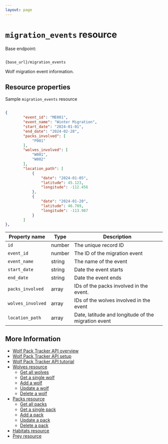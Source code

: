 ```yaml
---
layout: page
---
```


# `migration_events` resource

Base endpoint:

```shell

{base_url}/migration_events
```

Wolf migration event information.

## Resource properties

Sample `migration_events` resource

```JSON

{
        "event_id": "ME001",
        "event_name": "Winter Migration",
        "start_date": "2024-01-01",
        "end_date": "2024-02-28",
        "packs_involved": [
            "P001"
        ],
        "wolves_involved": [
            "W001",
            "W002"
        ],
        "location_path": [
            {
                "date": "2024-01-05",
                "latitude": 45.123,
                "longitude": -112.456
            },
            {
                "date": "2024-01-20",
                "latitude": 46.789,
                "longitude": -113.987
            }
        ]
},
```

| Property name | Type | Description |
| ------------- | ----------- | ----------- |
| `id`	|number	|The unique record ID|
| `event_id` | number | The ID of the migration event|
| `event_name` | string | The name of the event
| `start_date` | string | Date the event starts|
| `end_date` | string | Date the event ends|
| `packs_involved` | array | IDs of the packs involved in the event.|
| `wolves_involved` | array| IDs of the wolves involved in the event |
| `location_path` | array| Date, latitude and longitude of the migration event|


## More Information

* [Wolf Pack Tracker API overview](../index.md)
* [Wolf Pack Tracker API setup](../getting-started.md)
* [Wolf Pack Tracker API tutorial](../tutorials/update-pack-tutorial.md)
* [Wolves resource](wolves.md)
    * [Get all wolves](wolves-get-all.md)
    * [Get a single wolf](wolves-get-single.md)
    * [Add a wolf](wolves-post.md)
    * [Update a wolf](wolves-put.md)
    * [Delete a wolf](wolves-delete.md)
* [Packs resource](packs.md)
    * [Get all packs](packs-get-all.md)
    * [Get a single pack](packs-get-single.md)
    * [Add a pack](packs-post.md)
    * [Update a  pack](packs-put.md)
    * [Delete a pack](packs-delete.md)
* [Habitats resource](habitats.md)
* [Prey resource](prey.md)
